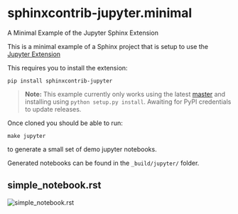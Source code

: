 # sphinxcontrib-jupyter.minimal

A Minimal Example of the Jupyter Sphinx Extension

This is a minimal example of a Sphinx project that is setup
to use the [Jupyter Extension](https://github.com/QuantEcon/sphinxcontrib-jupyter)

This requires you to install the extension:

    pip install sphinxcontrib-jupyter

> **Note:** This example currently only works using the latest [master](https://github.com/QuantEcon/sphinxcontrib-jupyter)
> and installing using `python setup.py install`. Awaiting for PyPI credentials to update releases. 

Once cloned you should be able to run:

    make jupyter

to generate a small set of demo jupyter notebooks.

Generated notebooks can be found in the `_build/jupyter/` folder.

## simple_notebook.rst

![simple_notebook.rst](_static/simple_notebook.png)
